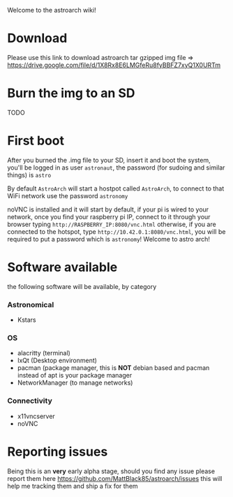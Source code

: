 Welcome to the astroarch wiki!

# Download
Please use this link to download astroarch tar gzipped img file => https://drive.google.com/file/d/1X8Rx8E6LMGfeRu8fyBBFZ7xyQ1X0URTm

# Burn the img to an SD
TODO

# First boot
After you burned the .img file to your SD, insert it and boot the system, you'll be logged in as user `astronaut`, the password (for sudoing and similar things) is `astro`

By default `AstroArch` will start a hostpot called `AstroArch`, to connect to that WiFi network use the password `astronomy`

noVNC is installed and it will start by default, if your pi is wired to your network, once you find your raspberry pi IP, connect to it through your browser typing `http://RASPBERRY_IP:8080/vnc.html` otherwise, if you are connected to the hotspot, type `http://10.42.0.1:8080/vnc.html`, you will be required to put a password which is `astronomy`! Welcome to astro arch!


# Software available
the following software will be available, by category

### Astronomical
- Kstars

### OS
- alacritty (terminal)
- lxQt (Desktop environment)
- pacman (package manager, this is **NOT** debian based and pacman instead of apt is your package manager
- NetworkManager (to manage networks)

### Connectivity
- x11vncserver
- noVNC

# Reporting issues
Being this is an **very** early alpha stage, should you find any issue please report them here https://github.com/MattBlack85/astroarch/issues this will help me tracking them and ship a fix for them
